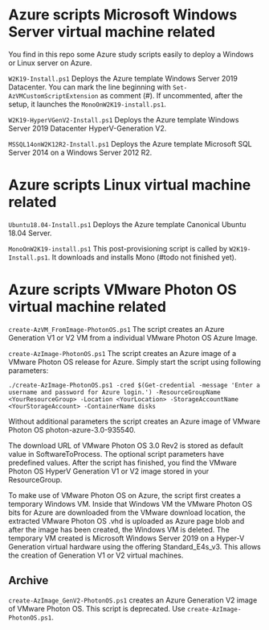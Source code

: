 # Azure scripts  Microsoft Windows Server virtual machine related

You find in this repo some Azure study scripts easily to deploy a Windows or Linux server on Azure.

```W2K19-Install.ps1```
Deploys the Azure template Windows Server 2019 Datacenter. You can mark the line beginning with ```Set-AzVMCustomScriptExtension``` as comment (#). If uncommented, after the setup, it launches the ```MonoOnW2K19-install.ps1```.

```W2K19-HyperVGenV2-Install.ps1```
Deploys the Azure template Windows Server 2019 Datacenter HyperV-Generation V2.

```MSSQL14onW2K12R2-Install.ps1```
Deploys the Azure template Microsoft SQL Server 2014 on a Windows Server 2012 R2.

# Azure scripts Linux virtual machine related
```Ubuntu18.04-Install.ps1```
Deploys the Azure template Canonical Ubuntu 18.04 Server.

```MonoOnW2K19-install.ps1```
This post-provisioning script is called by ```W2K19-Install.ps1```. It downloads and installs Mono (#todo not finished yet).

# Azure scripts VMware Photon OS virtual machine related

```create-AzVM_FromImage-PhotonOS.ps1```
The script creates an Azure Generation V1 or V2 VM from a individual VMware Photon OS Azure Image.

```create-AzImage-PhotonOS.ps1```
The script creates an Azure image of a VMware Photon OS release for Azure. Simply start the script using following parameters: 

```./create-AzImage-PhotonOS.ps1 -cred $(Get-credential -message 'Enter a username and password for Azure login.') -ResourceGroupName <YourResourceGroup> -Location <YourLocation> -StorageAccountName <YourStorageAccount> -ContainerName disks```

Without additional parameters the script creates an Azure image of VMware Photon OS photon-azure-3.0-935540.

The download URL of VMware Photon OS 3.0 Rev2 is stored as default value in SoftwareToProcess. The optional script parameters have predefined values. After the script has finished, you find the VMware Photon OS HyperV Generation V1 or V2 image stored in your ResourceGroup. 

To make use of VMware Photon OS on Azure, the script first creates a temporary Windows VM. Inside that Windows VM the VMware Photon OS bits for Azure are downloaded from the VMware download location, the extracted VMware Photon OS .vhd is uploaded as Azure page blob and after the image has been created, the Windows VM is deleted. The temporary VM created is Microsoft Windows Server 2019 on a Hyper-V Generation virtual hardware using the offering Standard_E4s_v3. This allows the creation of Generation V1 or V2 virtual machines.

## Archive
```create-AzImage_GenV2-PhotonOS.ps1``` creates an Azure Generation V2 image of VMware Photon OS. This script is deprecated. Use ```create-AzImage-PhotonOS.ps1```.
